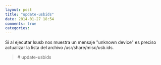 ```yaml
---
layout: post
title: "update-usbids"
date: 2014-01-27 18:54
comments: true
categories: 
---
```

Si al ejecutar lsusb nos muestra un mensaje "unknown device" es preciso actualizar la lista del archivo /usr/share/misc/usb.ids.

>\# update-usbids

